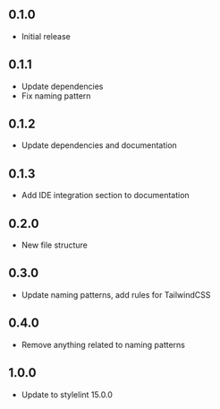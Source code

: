 ## 0.1.0

- Initial release

## 0.1.1

- Update dependencies
- Fix naming pattern

## 0.1.2

- Update dependencies and documentation

## 0.1.3

- Add IDE integration section to documentation

## 0.2.0

- New file structure

## 0.3.0

- Update naming patterns, add rules for TailwindCSS

## 0.4.0

- Remove anything related to naming patterns

## 1.0.0

- Update to stylelint 15.0.0
